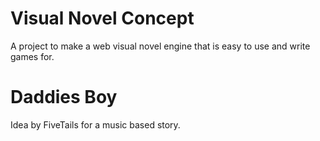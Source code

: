 
# Visual Novel Concept

A project to make a web visual novel engine that is easy to use and write games for.

# Daddies Boy

Idea by FiveTails for a music based story.
